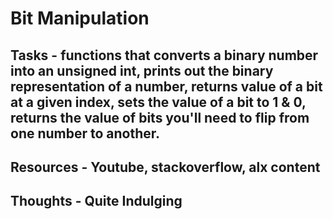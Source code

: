 # Bit Manipulation

## Tasks - functions that converts a binary number into an unsigned int, prints out the binary representation of a number, returns value of a bit at a given index, sets the value of a bit to 1 & 0, returns the value of bits you'll need to flip from one number to another.
## Resources - Youtube, stackoverflow, alx content

## Thoughts - Quite Indulging
